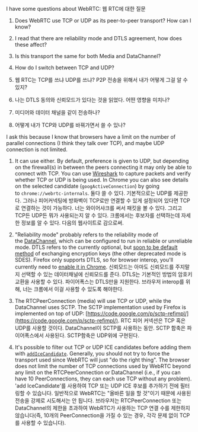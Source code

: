 
I have some questions about WebRTC:
웹 RTC에 대한 질문
1.  Does WebRTC use TCP or UDP as its peer-to-peer transport? How can I know?
2.  I read that there are reliability mode and DTLS agreement, how does these affect?
3.  Is this transport the same for both Media and DataChannel?
4.  How do I switch between TCP and UDP?

1. 웹 RTC는 TCP를 쓰냐 UDP를 쓰냐? P2P 전송을 위해서 내가 어떻게 그걸 알 수 있지? 
2. 나는 DTLS 동의와 신뢰모드가 있다는 것을 읽었다. 어떤 영향을 미치나?
3. 미디어와 데이터 채널을 같이 전송하나?
4. 어떻게 내가 TCP와 UDP를 바꿔가면서 쓸 수 있나?

I ask this because I know that browsers have a limit on the number of parallel connections (I think they talk over TCP), and maybe UDP connection is not limited.




1.  It can use either. By default, preference is given to UDP, but depending on the firewall(s) in between the peers connecting it may only be able to connect with TCP. You can use [Wireshark](http://www.wireshark.org/) to capture packets and verify whether TCP or UDP is being used. In Chrome you can also see details on the selected candidate (`googActiveConnection`) by going to `chrome://webrtc-internals`.
    둘다 쓸 수 있다. 기본적으로는 UDP를 제공한다. 그러나 피어커넥팅에 방화벽이 TCP로만 연결할 수 있게 설정되어 있다면 TCP로 연결하는 것이 가능하다. 너는 와이어샤크를 써서 패킷을 볼 수 있다. 그리고 TCP든 UDP든 뭐가 사용되는지 알 수 있다. 크롬에서는 후보자를 선택하는데 자세한 정보를 알 수 있다. 다음의 웹사이트로 감으로써.

2.  "Reliability mode" probably refers to the reliability mode of the [DataChannel](http://www.w3.org/TR/2013/WD-webrtc-20130910/#rtcdatachannel), which can be configured to run in reliable or unreliable mode. DTLS refers to the currently optional, but [soon to be default method](http://blog.vline.com/post/57544771647/webrtc-digest-week-of-7-29-ietf-berlin-and-vp8) of exchanging encryption keys (the other deprecated mode is SDES). Firefox only supports DTLS, so for browser interop, you'll currently need to [enable it in Chrome](http://www.webrtc.org/interop).
    신뢰모드는 아마도 신뢰모드를 주지말지 선택할 수 있는 데이터채널에 신뢰모드를 준다.  DTLS는 기본적인 방법의 암호키 교환을 사용할 수 있다. 파이어폭스는 DTLS만을 지원한다. 브라우저 interop를 위해, 너는 크롬에서 이걸 사용할 수 있도록 해야한다.

3.  The RTCPeerConnection (media) will use TCP or UDP, while the DataChannel uses SCTP. The SCTP implementation used by Firefox is implemented on top of UDP: [https://code.google.com/p/sctp-refimpl/](https://code.google.com/p/sctp-refimpl/).
    RTC 피어 커넥션은 TCP 혹은 UDP를 사용할 것이다. DataChannel이 SCTP를 사용하는 동안. SCTP 함축은 파이어폭스에서 사용된다. SCTP함축은 UDP위에 구현된다. 
    
4.  It's possible to filter out TCP or UDP ICE candidates before adding them with [`addIceCandidate`](http://www.w3.org/TR/2013/WD-webrtc-20130910/#widl-RTCPeerConnection-addIceCandidate-void-RTCIceCandidate-candidate-VoidFunction-successCallback-RTCPeerConnectionErrorCallback-failureCallback). Generally, you should not try to force the transport used since WebRTC will just "do the right thing". The browser does not limit the number of TCP connections used by WebRTC beyond any limit on the RTCPeerConnection or DataChannel (i.e., if you can have 10 PeerConnections, they can each use TCP without any problem).
'add IceCandidate'를 사용하여 TCP 또는 UDP ICE 후보를 추가하기 전에 필터링할 수 있습니다. 일반적으로 WebRTC는 "올바른 일을 할 것"이기 때문에 사용된 전송을 강제로 시도해서는 안 됩니다. 브라우저는 RTCPeerConnection 또는 DataChannel의 제한을 초과하여 WebRTC가 사용하는 TCP 연결 수를 제한하지 않습니다(즉, 10개의 PeerConnection을 가질 수 있는 경우, 각각 문제 없이 TCP를 사용할 수 있습니다).